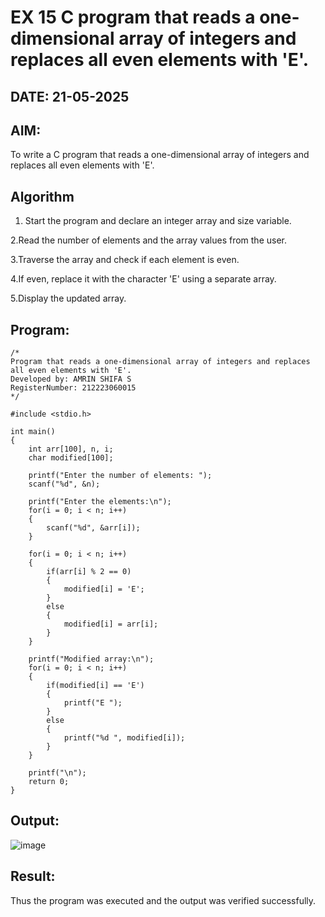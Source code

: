 # EX 15 C program that reads a one-dimensional array of integers and replaces all even elements with 'E'.
## DATE: 21-05-2025
## AIM:
To write a C program that reads a one-dimensional array of integers and replaces all even elements with 'E'.

## Algorithm
1. Start the program and declare an integer array and size variable.

2.Read the number of elements and the array values from the user.

3.Traverse the array and check if each element is even.

4.If even, replace it with the character 'E' using a separate array.

5.Display the updated array. 

## Program:
```
/*
Program that reads a one-dimensional array of integers and replaces all even elements with 'E'.
Developed by: AMRIN SHIFA S
RegisterNumber: 212223060015
*/

#include <stdio.h>

int main()
{
    int arr[100], n, i;
    char modified[100];

    printf("Enter the number of elements: ");
    scanf("%d", &n);

    printf("Enter the elements:\n");
    for(i = 0; i < n; i++)
    {
        scanf("%d", &arr[i]);
    }

    for(i = 0; i < n; i++)
    {
        if(arr[i] % 2 == 0)
        {
            modified[i] = 'E';
        }
        else
        {
            modified[i] = arr[i]; 
        }
    }

    printf("Modified array:\n");
    for(i = 0; i < n; i++)
    {
        if(modified[i] == 'E')
        {
            printf("E ");
        }
        else
        {
            printf("%d ", modified[i]);
        }
    }

    printf("\n");
    return 0;
}

```

## Output:

![image](https://github.com/user-attachments/assets/919cec5f-5218-492f-8bc2-8b93dbdebeea)


## Result:
Thus the program was executed and the output was verified successfully.
